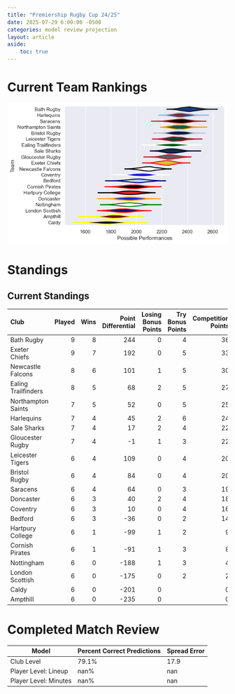 ```yaml
---  
title: "Premiership Rugby Cup 24/25"  
date: 2025-07-29 6:00:00 -0500  
categories: model review projection  
layout: article  
aside:  
    toc: true  
---
```

# Current Team Rankings


![Club Rankings](plots/rankings_Premiership_Rugby_Cup_2425.png)
# Standings

## Current Standings


| Club                |   Played |   Wins |   Point Differential |   Losing Bonus Points |   Try Bonus Points |   Competition Points |
|:--------------------|---------:|-------:|---------------------:|----------------------:|-------------------:|---------------------:|
| Bath Rugby          |        9 |      8 |                  244 |                     0 |                  4 |                   36 |
| Exeter Chiefs       |        9 |      7 |                  192 |                     0 |                  5 |                   33 |
| Newcastle Falcons   |        8 |      6 |                  101 |                     1 |                  5 |                   30 |
| Ealing Trailfinders |        8 |      5 |                   68 |                     2 |                  5 |                   27 |
| Northampton Saints  |        7 |      5 |                   52 |                     0 |                  5 |                   25 |
| Harlequins          |        7 |      4 |                   45 |                     2 |                  6 |                   24 |
| Sale Sharks         |        7 |      4 |                   17 |                     2 |                  4 |                   22 |
| Gloucester Rugby    |        7 |      4 |                   -1 |                     1 |                  3 |                   22 |
| Leicester Tigers    |        6 |      4 |                  109 |                     0 |                  4 |                   20 |
| Bristol Rugby       |        6 |      4 |                   84 |                     0 |                  4 |                   20 |
| Saracens            |        6 |      4 |                   64 |                     0 |                  3 |                   19 |
| Doncaster           |        6 |      3 |                   40 |                     2 |                  4 |                   18 |
| Coventry            |        6 |      3 |                   10 |                     0 |                  4 |                   16 |
| Bedford             |        6 |      3 |                  -36 |                     0 |                  2 |                   14 |
| Hartpury College    |        6 |      1 |                  -99 |                     1 |                  2 |                    9 |
| Cornish Pirates     |        6 |      1 |                  -91 |                     1 |                  3 |                    8 |
| Nottingham          |        6 |      0 |                 -188 |                     1 |                  3 |                    4 |
| London Scottish     |        6 |      0 |                 -175 |                     0 |                  2 |                    2 |
| Caldy               |        6 |      0 |                 -201 |                     0 |                    |                    0 |
| Ampthill            |        6 |      0 |                 -235 |                     0 |                    |                    0 |



# Completed Match Review


| Model | Percent Correct Predictions | Spread Error |
| ------ | ------ | ------ |
| Club Level | 79.1% | 17.9 |
| Player Level: Lineup | nan% | nan |
| Player Level: Minutes | nan% | nan |

